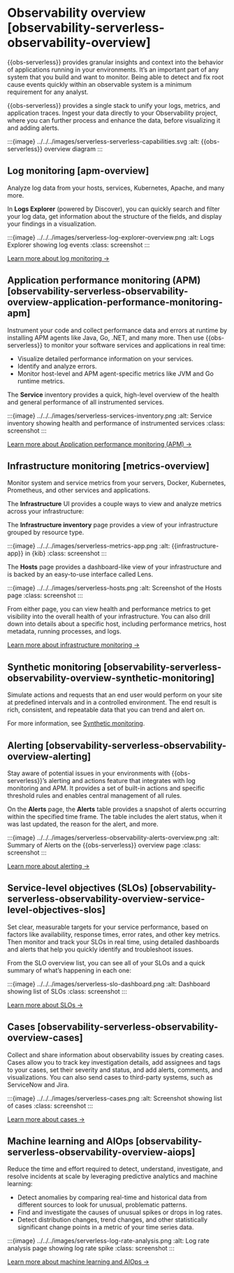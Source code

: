 # Observability overview [observability-serverless-observability-overview]

{{obs-serverless}} provides granular insights and context into the behavior of applications running in your environments. It’s an important part of any system that you build and want to monitor. Being able to detect and fix root cause events quickly within an observable system is a minimum requirement for any analyst.

{{obs-serverless}} provides a single stack to unify your logs, metrics, and application traces. Ingest your data directly to your Observability project, where you can further process and enhance the data, before visualizing it and adding alerts.

:::{image} ../../../images/serverless-serverless-capabilities.svg
:alt: {{obs-serverless}} overview diagram
:::


## Log monitoring [apm-overview]

Analyze log data from your hosts, services, Kubernetes, Apache, and many more.

In **Logs Explorer** (powered by Discover), you can quickly search and filter your log data, get information about the structure of the fields, and display your findings in a visualization.

:::{image} ../../../images/serverless-log-explorer-overview.png
:alt: Logs Explorer showing log events
:class: screenshot
:::

[Learn more about log monitoring →](../../../solutions/observability/logs.md)


## Application performance monitoring (APM) [observability-serverless-observability-overview-application-performance-monitoring-apm]

Instrument your code and collect performance data and errors at runtime by installing APM agents like Java, Go, .NET, and many more. Then use {{obs-serverless}} to monitor your software services and applications in real time:

* Visualize detailed performance information on your services.
* Identify and analyze errors.
* Monitor host-level and APM agent-specific metrics like JVM and Go runtime metrics.

The **Service** inventory provides a quick, high-level overview of the health and general performance of all instrumented services.

:::{image} ../../../images/serverless-services-inventory.png
:alt: Service inventory showing health and performance of instrumented services
:class: screenshot
:::

[Learn more about Application performance monitoring (APM) →](../../../solutions/observability/apps/application-performance-monitoring-apm.md)


## Infrastructure monitoring [metrics-overview]

Monitor system and service metrics from your servers, Docker, Kubernetes, Prometheus, and other services and applications.

The **Infrastructure** UI provides a couple ways to view and analyze metrics across your infrastructure:

The **Infrastructure inventory** page provides a view of your infrastructure grouped by resource type.

:::{image} ../../../images/serverless-metrics-app.png
:alt: {{infrastructure-app}} in {kib}
:class: screenshot
:::

The **Hosts** page provides a dashboard-like view of your infrastructure and is backed by an easy-to-use interface called Lens.

:::{image} ../../../images/serverless-hosts.png
:alt: Screenshot of the Hosts page
:class: screenshot
:::

From either page, you can view health and performance metrics to get visibility into the overall health of your infrastructure. You can also drill down into details about a specific host, including performance metrics, host metadata, running processes, and logs.

[Learn more about infrastructure monitoring → ](../../../solutions/observability/infra-and-hosts/analyze-infrastructure-host-metrics.md)


## Synthetic monitoring [observability-serverless-observability-overview-synthetic-monitoring]

Simulate actions and requests that an end user would perform on your site at predefined intervals and in a controlled environment. The end result is rich, consistent, and repeatable data that you can trend and alert on.

For more information, see [Synthetic monitoring](../../../solutions/observability/apps/synthetic-monitoring.md).


## Alerting [observability-serverless-observability-overview-alerting]

Stay aware of potential issues in your environments with {{obs-serverless}}’s alerting and actions feature that integrates with log monitoring and APM. It provides a set of built-in actions and specific threshold rules and enables central management of all rules.

On the **Alerts** page, the **Alerts** table provides a snapshot of alerts occurring within the specified time frame. The table includes the alert status, when it was last updated, the reason for the alert, and more.

:::{image} ../../../images/serverless-observability-alerts-overview.png
:alt: Summary of Alerts on the {{obs-serverless}} overview page
:class: screenshot
:::

[Learn more about alerting → ](../../../solutions/observability/incident-management/alerting.md)


## Service-level objectives (SLOs) [observability-serverless-observability-overview-service-level-objectives-slos]

Set clear, measurable targets for your service performance, based on factors like availability, response times, error rates, and other key metrics. Then monitor and track your SLOs in real time, using detailed dashboards and alerts that help you quickly identify and troubleshoot issues.

From the SLO overview list, you can see all of your SLOs and a quick summary of what’s happening in each one:

:::{image} ../../../images/serverless-slo-dashboard.png
:alt: Dashboard showing list of SLOs
:class: screenshot
:::

[Learn more about SLOs → ](../../../solutions/observability/incident-management/service-level-objectives-slos.md)


## Cases [observability-serverless-observability-overview-cases]

Collect and share information about observability issues by creating cases. Cases allow you to track key investigation details, add assignees and tags to your cases, set their severity and status, and add alerts, comments, and visualizations. You can also send cases to third-party systems, such as ServiceNow and Jira.

:::{image} ../../../images/serverless-cases.png
:alt: Screenshot showing list of cases
:class: screenshot
:::

[Learn more about cases → ](../../../solutions/observability/incident-management/cases.md)


## Machine learning and AIOps [observability-serverless-observability-overview-aiops]

Reduce the time and effort required to detect, understand, investigate, and resolve incidents at scale by leveraging predictive analytics and machine learning:

* Detect anomalies by comparing real-time and historical data from different sources to look for unusual, problematic patterns.
* Find and investigate the causes of unusual spikes or drops in log rates.
* Detect distribution changes, trend changes, and other statistically significant change points in a metric of your time series data.

:::{image} ../../../images/serverless-log-rate-analysis.png
:alt: Log rate analysis page showing log rate spike
:class: screenshot
:::

[Learn more about machine learning and AIOps →](../../../explore-analyze/machine-learning/machine-learning-in-kibana/xpack-ml-aiops.md)
